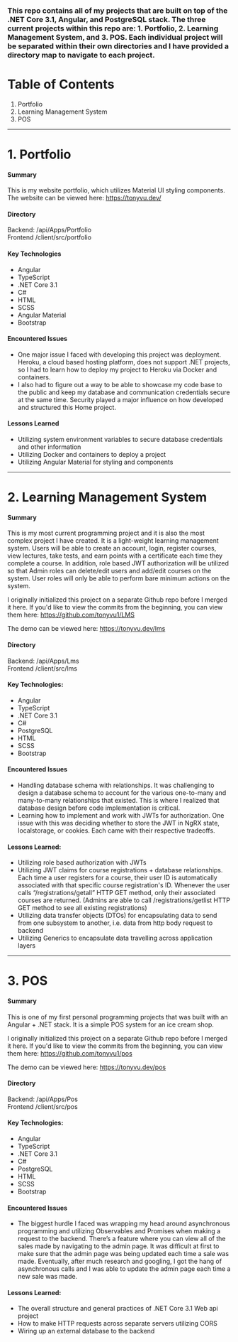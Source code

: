 ### This repo contains all of my projects that are built on top of the .NET Core 3.1, Angular, and PostgreSQL stack. The three current projects within this repo are: 1. Portfolio, 2. Learning Management System, and 3. POS. Each individual project will be separated within their own directories and I have provided a directory map to navigate to each project. 

# Table of Contents
1. Portfolio
2. Learning Management System
3. POS

___
# 1. Portfolio
#### Summary
This is my website portfolio, which utilizes Material UI styling components. The website can be viewed here: https://tonyvu.dev/

#### Directory
Backend: /api/Apps/Portfolio <br />
Frontend /client/src/portfolio

#### Key Technologies
- Angular
- TypeScript
- .NET Core 3.1
- C#
- HTML
- SCSS
- Angular Material
- Bootstrap

#### Encountered Issues
- One major issue I faced with developing this project was deployment. Heroku, a cloud based hosting platform, does not support .NET projects, so I had to learn how to deploy my project to Heroku via Docker and containers.
- I also had to figure out a way to be able to showcase my code base to the public and keep my database and communication credentials secure at the same time. Security played a major influence on how developed and structured this Home project.  

#### Lessons Learned
- Utilizing system environment variables to secure database credentials and other information
- Utilizing Docker and containers to deploy a project
- Utilizing Angular Material for styling and components
___

# 2. Learning Management System
#### Summary 
This is my most current programming project and it is also the most complex project I have created. It is a light-weight learning management system. Users will be able to create an account, login, register courses, view lectures, take tests, and earn points with a certificate each time they complete a course. In addition, role based JWT authorization will be utilized so that Admin roles can delete/edit users and add/edit courses on the system. User roles will only be able to perform bare minimum actions on the system. 

I originally initialized this project on a separate Github repo before I merged it here. If you'd like to view the commits from the beginning, you can view them here: https://github.com/tonyvu1/LMS

The demo can be viewed here: https://tonyvu.dev/lms

#### Directory
Backend: /api/Apps/Lms <br />
Frontend /client/src/lms

#### Key Technologies:
- Angular
- TypeScript
- .NET Core 3.1
- C#
- PostgreSQL
- HTML
- SCSS
- Bootstrap

#### Encountered Issues
- Handling database schema with relationships. It was challenging to design a database schema to account for the various one-to-many and many-to-many relationships that existed. This is where I realized that database design before code implementation is critical.
- Learning how to implement and work with JWTs for authorization. One issue with this was deciding whether to store the JWT in NgRX state, localstorage, or cookies. Each came with their respective tradeoffs.

#### Lessons Learned: 
- Utilizing role based authorization with JWTs
- Utilizing JWT claims for course registrations + database relationships. Each time a user registers for a course, their user ID is automatically associated with that specific course registration's ID. Whenever the user calls “/registrations/getall” HTTP GET method, only their associated courses are returned. (Admins are able to call /registrations/getlist HTTP GET method to see all existing registrations)
- Utilizing data transfer objects (DTOs) for encapsulating data to send from one subsystem to another, i.e. data from http body request to backend
- Utilizing Generics to encapsulate data travelling across application layers
___

# 3. POS
#### Summary 
This is one of my first personal programming projects that was built with an Angular + .NET stack. It is a simple POS system for an ice cream shop. 

I originally initialized this project on a separate Github repo before I merged it here. If you'd like to view the commits from the beginning, you can view them here: https://github.com/tonyvu1/pos

The demo can be viewed here: https://tonyvu.dev/pos

#### Directory
Backend: /api/Apps/Pos <br />
Frontend /client/src/pos

#### Key Technologies:
- Angular
- TypeScript
- .NET Core 3.1
- C#
- PostgreSQL
- HTML
- SCSS
- Bootstrap

#### Encountered Issues
- The biggest hurdle I faced was wrapping my head around asynchronous programming and utilizing Observables and Promises when making a request to the backend. There’s a feature where you can view all of the sales made by navigating to the admin page. It was difficult at first to make sure that the admin page was being updated each time a sale was made. Eventually, after much research and googling, I got the hang of asynchronous calls and I was able to update the admin page each time a new sale was made.

#### Lessons Learned: 
- The overall structure and general practices of .NET Core 3.1 Web api project
- How to make HTTP requests across separate servers utilizing CORS
- Wiring up an external database to the backend
